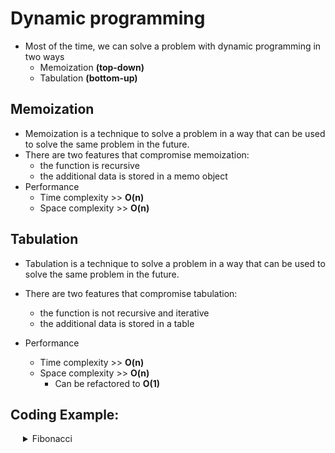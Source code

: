 # Dynamic programming

- Most of the time, we can solve a problem with dynamic programming in two ways
  - Memoization **(top-down)**
  - Tabulation **(bottom-up)**


## Memoization

- Memoization is a technique to solve a problem in a way that can be used to solve the same problem in the future.
- There are two features that compromise memoization:
  - the function is recursive
  - the additional data is stored in a memo object
- Performance
  - Time complexity >> **O(n)**
  - Space complexity >> **O(n)**

## Tabulation

- Tabulation is a technique to solve a problem in a way that can be used to solve the same problem in the future.
- There are two features that compromise tabulation:
  - the function is not recursive and iterative
  - the additional data is stored in a table

- Performance
  - Time complexity >> **O(n)**
  - Space complexity >> **O(n)**
    - Can be refactored to **O(1)**

## Coding Example: 

<details>
	<summary style="text-indent: 20px;">Fibonacci</summary>



<details>
		<summary style="text-indent: 40px;">Naive Approach</summary>


</details>

<details>
		<summary style="text-indent: 40px;">Memoization</summary>


</details>

<details>
		<summary style="text-indent: 40px;">Tabulation</summary>

</details>
</details>
